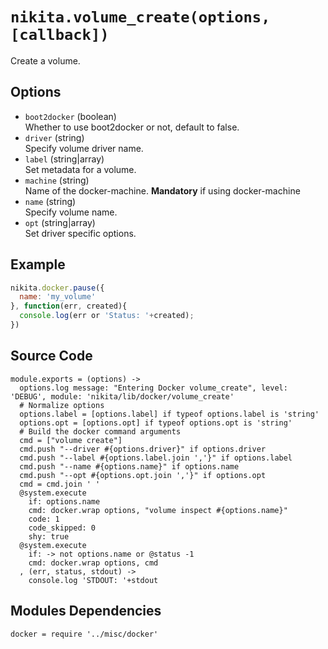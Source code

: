 
# `nikita.volume_create(options, [callback])`

Create a volume. 

## Options

* `boot2docker` (boolean)   
  Whether to use boot2docker or not, default to false.   
* `driver` (string)   
  Specify volume driver name.   
* `label` (string|array)   
  Set metadata for a volume.   
* `machine` (string)   
  Name of the docker-machine. __Mandatory__ if using docker-machine   
* `name` (string)   
  Specify volume name.   
* `opt` (string|array)   
  Set driver specific options.

## Example

```javascript
nikita.docker.pause({
  name: 'my_volume'
}, function(err, created){
  console.log(err or 'Status: '+created);
})
```

## Source Code

    module.exports = (options) ->
      options.log message: "Entering Docker volume_create", level: 'DEBUG', module: 'nikita/lib/docker/volume_create'
      # Normalize options
      options.label = [options.label] if typeof options.label is 'string'
      options.opt = [options.opt] if typeof options.opt is 'string'
      # Build the docker command arguments
      cmd = ["volume create"]
      cmd.push "--driver #{options.driver}" if options.driver
      cmd.push "--label #{options.label.join ','}" if options.label
      cmd.push "--name #{options.name}" if options.name
      cmd.push "--opt #{options.opt.join ','}" if options.opt
      cmd = cmd.join ' '
      @system.execute
        if: options.name
        cmd: docker.wrap options, "volume inspect #{options.name}"
        code: 1
        code_skipped: 0
        shy: true
      @system.execute
        if: -> not options.name or @status -1
        cmd: docker.wrap options, cmd
      , (err, status, stdout) ->
        console.log 'STDOUT: '+stdout

## Modules Dependencies

    docker = require '../misc/docker'
